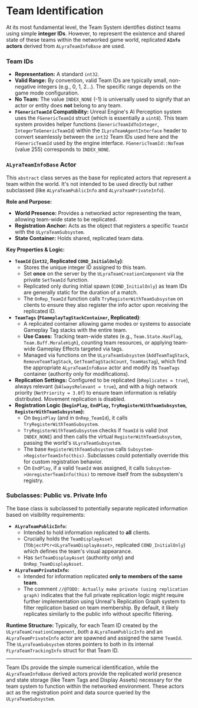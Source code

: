 # Team Identification

At its most fundamental level, the Team System identifies distinct teams using simple **integer IDs**. However, to represent the existence and shared state of these teams within the networked game world, replicated **`AInfo` actors** derived from `ALyraTeamInfoBase` are used.

### Team IDs

* **Representation:** A standard `int32`.
* **Valid Range:** By convention, valid Team IDs are typically small, non-negative integers (e.g., 0, 1, 2...). The specific range depends on the game mode configuration.
* **No Team:** The value `INDEX_NONE` (-1) is universally used to signify that an actor or entity does **not** belong to any team.
* **`FGenericTeamId` Compatibility:** Unreal Engine's AI Perception system uses the `FGenericTeamId` struct (which is essentially a `uint8`). This team system provides helper functions (`GenericTeamIdToInteger`, `IntegerToGenericTeamId`) within the `ILyraTeamAgentInterface` header to convert seamlessly between the `int32` Team IDs used here and the `FGenericTeamId` used by the engine interface. `FGenericTeamId::NoTeam` (value 255) corresponds to `INDEX_NONE`.

### `ALyraTeamInfoBase` Actor

This `abstract` class serves as the base for replicated actors that represent a team within the world. It's not intended to be used directly but rather subclassed (like `ALyraTeamPublicInfo` and `ALyraTeamPrivateInfo`).

**Role and Purpose:**

* **World Presence:** Provides a networked actor representing the team, allowing team-wide state to be replicated.
* **Registration Anchor:** Acts as the object that registers a specific `TeamId` with the `ULyraTeamSubsystem`.
* **State Container:** Holds shared, replicated team data.

**Key Properties & Logic:**

* **`TeamId` (`int32`, Replicated `COND_InitialOnly`)**:
  * Stores the unique integer ID assigned to this team.
  * Set **once** on the server by the `ULyraTeamCreationComponent` via the private `SetTeamId` function.
  * Replicated only during initial spawn (`COND_InitialOnly`) as team IDs are generally static for the duration of a match.
  * The `OnRep_TeamId` function calls `TryRegisterWithTeamSubsystem` on clients to ensure they also register the info actor upon receiving the replicated ID.
* **`TeamTags` (`FGameplayTagStackContainer`, Replicated)**:
  * A replicated container allowing game modes or systems to associate Gameplay Tag stacks with the entire team.
  * **Use Cases:** Tracking team-wide states (e.g., `Team.State.HasFlag`, `Team.Buff.MoraleHigh`), counting team resources, or applying team-wide Gameplay Effects targeted via tags.
  * Managed via functions on the `ULyraTeamSubsystem` (`AddTeamTagStack`, `RemoveTeamTagStack`, `GetTeamTagStackCount`, `TeamHasTag`), which find the appropriate `ALyraTeamInfoBase` actor and modify its `TeamTags` container (authority only for modifications).
* **Replication Settings:** Configured to be replicated (`bReplicates = true`), always relevant (`bAlwaysRelevant = true`), and with a high network priority (`NetPriority = 3.0f`) to ensure team information is reliably distributed. Movement replication is disabled.
* **Registration Logic (`BeginPlay`, `EndPlay`, `TryRegisterWithTeamSubsystem`, `RegisterWithTeamSubsystem`):**
  * On `BeginPlay` (and in `OnRep_TeamId`), it calls `TryRegisterWithTeamSubsystem`.
  * `TryRegisterWithTeamSubsystem` checks if `TeamId` is valid (not `INDEX_NONE`) and then calls the virtual `RegisterWithTeamSubsystem`, passing the world's `ULyraTeamSubsystem`.
  * The base `RegisterWithTeamSubsystem` calls `Subsystem->RegisterTeamInfo(this)`. Subclasses could potentially override this for custom registration behavior.
  * On `EndPlay`, if a valid `TeamId` was assigned, it calls `Subsystem->UnregisterTeamInfo(this)` to remove itself from the subsystem's registry.

### Subclasses: Public vs. Private Info

The base class is subclassed to potentially separate replicated information based on visibility requirements:

* **`ALyraTeamPublicInfo`:**
  * Intended to hold information replicated to **all** clients.
  * Crucially holds the `TeamDisplayAsset` (`TObjectPtr<ULyraTeamDisplayAsset>`, replicated `COND_InitialOnly`) which defines the team's visual appearance.
  * Has `SetTeamDisplayAsset` (authority only) and `OnRep_TeamDisplayAsset`.
* **`ALyraTeamPrivateInfo`:**
  * Intended for information replicated **only to members of the same team**.
  * The comment `//@TODO: Actually make private (using replication graph)` indicates that the full private replication logic might require further implementation using Unreal's Replication Graph system to filter replication based on team membership. By default, it likely replicates similarly to the public info without specific filtering.

**Runtime Structure:** Typically, for each Team ID created by the `ULyraTeamCreationComponent`, _both_ a `ALyraTeamPublicInfo` and an `ALyraTeamPrivateInfo` actor are spawned and assigned the same `TeamId`. The `ULyraTeamSubsystem` stores pointers to both in its internal `FLyraTeamTrackingInfo` struct for that Team ID.

***

Team IDs provide the simple numerical identification, while the `ALyraTeamInfoBase` derived actors provide the replicated world presence and state storage (like Team Tags and Display Assets) necessary for the team system to function within the networked environment. These actors act as the registration point and data source queried by the `ULyraTeamSubsystem`.
